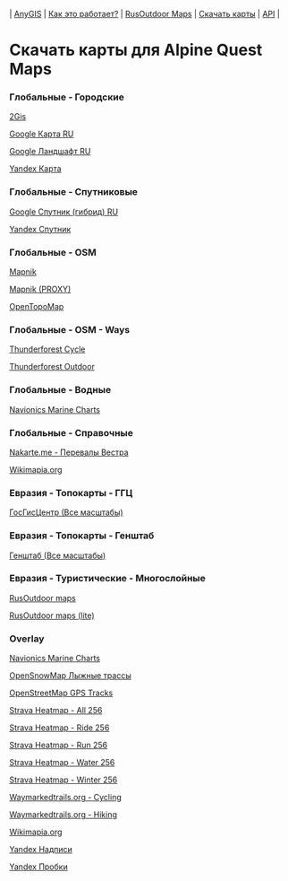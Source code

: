 | [AnyGIS][01] | [Как это работает?][02] | [RusOutdoor Maps][03] | [Скачать карты][04] | [API][05] |


[01]: https://nnngrach.github.io/AnyGIS_maps/index
[02]: https://nnngrach.github.io/AnyGIS_maps/Web/Html/Description_ru
[03]: https://nnngrach.github.io/AnyGIS_maps/Web/Html/RusOutdoor_ru
[04]: https://nnngrach.github.io/AnyGIS_maps/Web/Html/DownloadPage_ru
[05]: https://nnngrach.github.io/AnyGIS_maps/Web/Html/Api_ru
# Скачать карты для Alpine Quest Maps


### Глобальные - Городские
[2Gis](https://anygis.herokuapp.com/download/alpine_ru/Global-City-2gis.AQX "Скачать эту карту")

[Google Карта RU](https://anygis.herokuapp.com/download/alpine_ru/Global-City-Google_map_ru.AQX "Скачать эту карту")

[Google Ландшафт RU](https://anygis.herokuapp.com/download/alpine_ru/Global-City-Google_terrain_ru.AQX "Скачать эту карту")

[Yandex Карта](https://anygis.herokuapp.com/download/alpine_ru/Global-City-Yandex_map.AQX "Скачать эту карту")



### Глобальные - Спутниковые
[Google Спутник (гибрид) RU](https://anygis.herokuapp.com/download/alpine_ru/Global-Satellites-Google_with_labels_ru.AQX "Скачать эту карту")

[Yandex Спутник](https://anygis.herokuapp.com/download/alpine_ru/Global-Satellites-Yandex.AQX "Скачать эту карту")



### Глобальные - OSM
[Mapnik](https://anygis.herokuapp.com/download/alpine_ru/Global-OSM-Mapnik.AQX "Скачать эту карту")

[Mapnik (PROXY)](https://anygis.herokuapp.com/download/alpine_ru/Global-OSM-Mapnik_Proxy.AQX "Скачать эту карту")

[OpenTopoMap](https://anygis.herokuapp.com/download/alpine_ru/Global-OSM-OpenTopoMap.AQX "Скачать эту карту")



### Глобальные - OSM - Ways
[Thunderforest Cycle](https://anygis.herokuapp.com/download/alpine_ru/Global-OSM-Ways-Thunderforest_Cycle.AQX "Скачать эту карту")

[Thunderforest Outdoor](https://anygis.herokuapp.com/download/alpine_ru/Global-OSM-Ways-Thunderforest_Outdoor.AQX "Скачать эту карту")



### Глобальные - Водные
[Navionics Marine Charts](https://anygis.herokuapp.com/download/alpine_ru/Global-Water-Navionics_Marine_Charts.AQX "Скачать эту карту")



### Глобальные - Справочные
[Nakarte.me - Перевалы Вестра](https://anygis.herokuapp.com/download/alpine_ru/Global-Info-Westra_Passes.AQX "Скачать эту карту")

[Wikimapia.org](https://anygis.herokuapp.com/download/alpine_ru/Global-Info-Wikimapia.AQX "Скачать эту карту")



### Евразия - Топокарты - ГГЦ
[ГосГисЦентр (Все масштабы)](https://anygis.herokuapp.com/download/alpine_ru/Eurasia-Topo-GGC-All.AQX "Скачать эту карту")



### Евразия - Топокарты - Генштаб
[Генштаб (Все масштабы)](https://anygis.herokuapp.com/download/alpine_ru/Eurasia-Topo-Genshtab-All.AQX "Скачать эту карту")



### Евразия - Туристические - Многослойные
[RusOutdoor maps](https://anygis.herokuapp.com/download/alpine_ru/Eurasia-Hiking-Multylayer-RusOutdoorMaps.AQX "Скачать эту карту")

[RusOutdoor maps (lite)](https://anygis.herokuapp.com/download/alpine_ru/Eurasia-Hiking-Multylayer-RusOutdoorMaps_lite.AQX "Скачать эту карту")



### Overlay
[Navionics Marine Charts](https://anygis.herokuapp.com/download/alpine_ru/Overlay-Navionics_Marine_Charts.AQX "Скачать эту карту")

[OpenSnowMap Лыжные трассы](https://anygis.herokuapp.com/download/alpine_ru/Overlay-OpenSnowMap_pistes.AQX "Скачать эту карту")

[OpenStreetMap GPS Tracks](https://anygis.herokuapp.com/download/alpine_ru/Overlay-OpenSreetMaps_Tracks.AQX "Скачать эту карту")

[Strava Heatmap - All 256](https://anygis.herokuapp.com/download/alpine_ru/Overlay-Strava_All_SD.AQX "Скачать эту карту")

[Strava Heatmap - Ride 256](https://anygis.herokuapp.com/download/alpine_ru/Overlay-Strava_Ride_SD.AQX "Скачать эту карту")

[Strava Heatmap - Run 256](https://anygis.herokuapp.com/download/alpine_ru/Overlay-Strava_Run_SD.AQX "Скачать эту карту")

[Strava Heatmap - Water 256](https://anygis.herokuapp.com/download/alpine_ru/Overlay-Strava_Water_SD.AQX "Скачать эту карту")

[Strava Heatmap - Winter 256](https://anygis.herokuapp.com/download/alpine_ru/Overlay-Strava_Winter_SD.AQX "Скачать эту карту")

[Waymarkedtrails.org - Cycling](https://anygis.herokuapp.com/download/alpine_ru/Overlay-WayMarkedTrails_Cycling.AQX "Скачать эту карту")

[Waymarkedtrails.org - Hiking](https://anygis.herokuapp.com/download/alpine_ru/Overlay-WayMarkedTrails_Hiking.AQX "Скачать эту карту")

[Wikimapia.org](https://anygis.herokuapp.com/download/alpine_ru/Overlay-Wikimapia.AQX "Скачать эту карту")

[Yandex Надписи](https://anygis.herokuapp.com/download/alpine_ru/Overlay-Yandex_labels.AQX "Скачать эту карту")

[Yandex Пробки](https://anygis.herokuapp.com/download/alpine_ru/Overlay-Yandex_traffic.AQX "Скачать эту карту")

